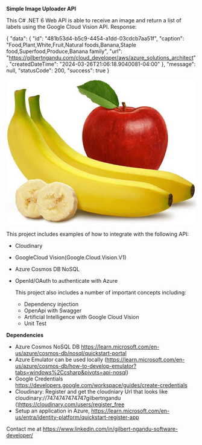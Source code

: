 **Simple Image Uploader API**

This C# .NET 6 Web API is able to receive an image and return a list of labels using the Google Cloud Vision API.
Response: 

{
  "data": {
    "id": "481b53d4-b5c9-4454-a1dd-03cdcb7aa51f",
    "caption": "Food,Plant,White,Fruit,Natural foods,Banana,Staple food,Superfood,Produce,Banana family",
    "url": "https://gilbertngandu.com/cloud_developer/aws/azure_solutions_architect",
    "createdDateTime": "2024-03-26T21:06:18.9040081-04:00"
  },
  "message": null,
  "statusCode": 200,
  "success": true
}


![MarineGEO circle logo](/ImageUploader.Tests/Resources/applesandbananassong.jpg "Image of a banana and an apple")


This project includes examples of how to integrate with the following API:
- Cloudinary
- GoogleCloud Vision(Google.Cloud.Vision.V1)
- Azure Cosmos DB NoSQL
- OpenId/OAuth to authenticate with Azure

  This project also includes a number of important concepts including:
  - Dependency injection
  - OpenApi with Swagger
  - Artificial Intelligence with Google Cloud Vision
  - Unit Test

**Dependencies**
- Azure Cosmos NoSQL DB https://learn.microsoft.com/en-us/azure/cosmos-db/nosql/quickstart-portal
- Azure Emulator can be used locally (https://learn.microsoft.com/en-us/azure/cosmos-db/how-to-develop-emulator?tabs=windows%2Ccsharp&pivots=api-nosql)
- Google Credentials https://developers.google.com/workspace/guides/create-credentials
- Cloudinary: Register and get the cloudniary Url that looks like cloudinary://7474747474747gilbertngandu ([)](https://cloudinary.com/users/register_free)https://cloudinary.com/users/register_free
- Setup an application in Azure, https://learn.microsoft.com/en-us/entra/identity-platform/quickstart-register-app

Contact me at https://www.linkedin.com/in/gilbert-ngandu-software-developer/
